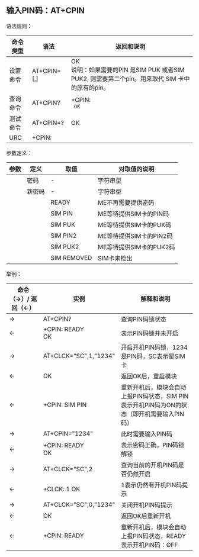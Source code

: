 ## 输入PIN码：AT+CPIN

语法规则：

| 命令类型 | 语法                     | 返回和说明                                                   |
| -------- | ------------------------ | ------------------------------------------------------------ |
| 设置命令 | AT+CPIN=<pin>[,<newpin>] | OK<br> 说明：如果需要的PIN 是SIM PUK 或者SIM PUK2, 则需要第二个pin。<new  pin>用来取代 SIM 卡中的原有的pin。 |
| 查询命令 | AT+CPIN?                 | +CPIN: <code><br> OK                                         |
| 测试命令 | AT+CPIN=?                | OK                                                           |
| URC      | +CPIN:<code>             |                                                              |

 

参数定义：

| 参数     | 定义   | 取值        | 对取值的说明            |
| -------- | ------ | ----------- | ----------------------- |
| <pin>    | 密码   | -           | 字符串型                |
| <newpin> | 新密码 | -           | 字符串型                |
| <code>   |        | READY       | ME不再需要提供密码      |
|          |        | SIM PIN     | ME等待提供SIM卡的PIN码  |
|          |        | SIM PUK     | ME等待提供SIM卡的PUK码  |
|          |        | SIM PIN2    | ME等待提供SIM卡的PIN2码 |
|          |        | SIM PUK2    | ME等待提供SIM卡的PUK2码 |
|          |        | SIM REMOVED | SIM卡未检出             |

 

举例：

| 命令（→）/  返回（←） | 实例                  | 解释和说明                                                   |
| --------------------- | --------------------- | ------------------------------------------------------------ |
| →                     | AT+CPIN?              | 查询PIN码锁状态                                              |
| ←                     | +CPIN: READY <br>OK   | 表示PIN码锁并未开启                                          |
| →                     | AT+CLCK="SC",1,"1234" | 开启开机PIN码锁，1234是PIN码，SC表示是SIM卡                  |
| ←                     | OK                    | 返回OK后，重启模块                                           |
| ←                     | +CPIN: SIM PIN        | 重新开机后，模块会自动上报PIN码状态，SIM PIN表示开机PIN码为ON的状态（即开机需要输入PIN码） |
| →                     | AT+CPIN="1234"        | 此时需要输入PIN码                                            |
| ←                     | +CPIN: READY <br>OK   | 表示密码正确，PIN码锁解锁                                    |
| →                     | AT+CLCK="SC",2        | 查询当前的开机PIN码是否仍然开启                              |
| ←                     | +CLCK: 1 OK           | 1表示仍然有开机PIN码提示                                     |
| →                     | AT+CLCK="SC",0,"1234" | 关闭开机PIN码提示                                            |
| ←                     | OK                    | 返回OK后重新开机                                             |
| ←                     | +CPIN: READY          | 重新开机后，模块会自动上报PIN码状态，READY表示开机PIN码：OFF |
